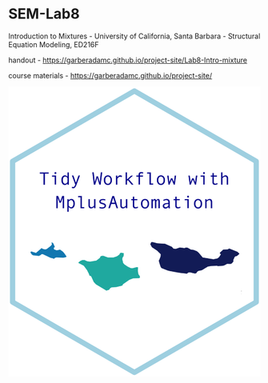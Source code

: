 # SEM-Lab8
Introduction to Mixtures - University of California, Santa Barbara - Structural Equation Modeling, ED216F 

handout - https://garberadamc.github.io/project-site/Lab8-Intro-mixture

course materials - https://garberadamc.github.io/project-site/


![](figures/tidy_workflow_hex.png)
